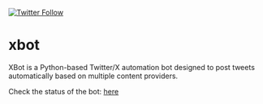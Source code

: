 [![Twitter Follow](https://img.shields.io/twitter/follow/bot_unixporn?style=social)](https://twitter.com/intent/follow?screen_name=bot_unixporn)

# xbot

XBot is a Python-based Twitter/X automation bot designed to post tweets automatically based on multiple content providers.

Check the status of the bot: [here](https://status.kien.cc/status/xbot)